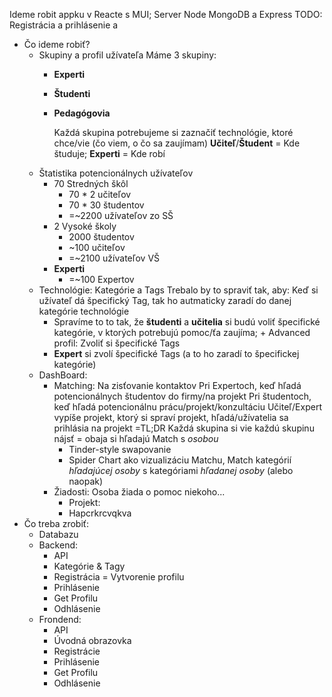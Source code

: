 Ideme robit appku v Reacte s MUI; Server Node MongoDB a Express
TODO: Registrácia a prihlásenie a

- Čo ideme robiť?
	- Skupiny a profil užívateľa
	  Máme 3 skupiny:
		- **Experti**
		- **Študenti**
		- **Pedagógovia**
		  
		  Každá skupina potrebujeme si zaznačiť technológie, ktoré chce/vie (čo viem, o čo sa zaujímam)
		  **Učiteľ**/**Študent** = Kde študuje; **Experti** = Kde robí
	- Štatistika potencionálnych užívateľov
		- 70 Stredných škôl
			- 70 * 2 učiteľov
			- 70 * 30 študentov
			- =~2200 užívateľov zo SŠ
		- 2 Vysoké školy
			- 2000 študentov
			- ~100 učiteľov
			- =~2100 užívateľov VŠ
		- **Experti**
			- =~100 Expertov
	- Technológie: Kategórie a Tags
	  Trebalo by to spraviť tak, aby: Keď si užívateľ dá špecifický Tag, tak ho autmaticky zaradí do danej kategórie technológie
		- Spravíme to to tak, že **študenti** a **učitelia** si budú voliť špecifické kategórie, v ktorých potrebujú pomoc/ťa zaujíma; + Advanced profil: Zvoliť si špecifické Tags
		- **Expert** si zvolí špecifické Tags (a to ho zaradí to špecifickej kategórie)
	- DashBoard:
		- Matching: Na zisťovanie kontaktov
		  Pri Expertoch, keď hľadá potencionálnych študentov do firmy/na projekt
		  Pri študentoch, keď hľadá potencionálnu prácu/projekt/konzultáciu
		  Učiteľ/Expert vypíše projekt, ktorý si spraví projekt, hľadá/užívatelia sa prihlásia na projekt
		  =TL;DR Každá skupina si vie každú skupinu nájsť
		  = obaja si hľadajú Match s *osobou*
			- Tinder-style swapovanie 
			- Spider Chart ako vizualizáciu Matchu, Match kategórií *hľadajúcej* *osoby*  s kategóriami *hľadanej* *osoby* (alebo naopak)
		- Žiadosti: Osoba žiada o pomoc niekoho...
			- Projekt:
			- Hapcrkrcvqkva
- Čo treba zrobiť:
	- Databazu
	- Backend:
		- API
		- Kategórie & Tagy
		- Registrácia = Vytvorenie profilu
		- Prihlásenie
		- Get Profilu
		- Odhlásenie
	- Frondend:
		- API
		- Úvodná obrazovka
		- Registrácie
		- Prihlásenie
		- Get Profilu
		- Odhlásenie